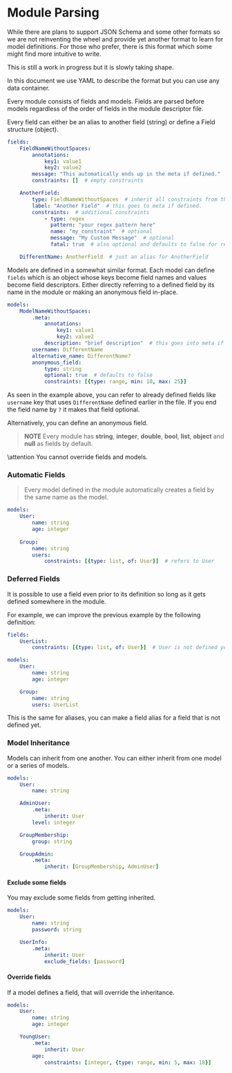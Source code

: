 # Module Parsing

While there are plans to support JSON Schema and some other formats so
we are not reinventing the wheel and provide yet another format to learn
for model definitions. For those who prefer, there is this format which
some might find more intuitive to write.

This is still a work in progress but it is slowly taking shape.

In this document we use YAML to describe the format but you can use any data container.

Every module consists of fields and models. Fields are parsed before models regardless of
the order of fields in the module descriptor file.

Every field can either be an alias to another field (string) or define a Field structure (object).

```yaml
fields:
    FieldNameWithoutSpaces:
        annotations:
            key1: value1
            key2: value2
        message: "This automatically ends up in the meta if defined."
        constraints: []  # empty constraints

    AnotherField:
        type: FieldNameWithoutSpaces  # inherit all constraints from this field.
        label: "Another Field"  # this goes to meta if defined.
        constraints:  # additional constraints
            - type: regex
              pattern: "your regex pattern here"
              name: "my_constraint"  # optional
              message: "My Custom Message"  # optional
              fatal: true  # also optional and defaults to false for regex

    DifferentName: AnotherField  # just an alias for AnotherField
```

Models are defined in a somewhat similar format. Each model can define `fields` which is an object
whose keys become field names and values become field descriptors. Either directly referring to a defined
field by its name in the module or making an anonymous field in-place.

```yaml
models:
    ModelNameWithoutSpaces:
        .meta:
            annotations:
                key1: value1
                key2: value2
            description: "brief description"  # this goes into meta if defined.
        username: DifferentName
        alternative_name: DifferentName?
        anonymous_field:
            type: string
            optional: true  # defaults to false
            constraints: [{type: range, min: 10, max: 25}]
```

As seen in the example above, you can refer to already defined fields like `username` key that uses `DifferentName`
defined earlier in the file. If you end the field name by `?` it makes that field optional.

Alternatively, you can define an anonymous field.

> **NOTE** Every module has **string**, **integer**, **double**, **bool**, **list**, **object** and **null** as fields by default.

\attention You cannot override fields and models.

### Automatic Fields
> Every model defined in the module automatically creates a field by the same name as the model.

```yaml
models:
    User:
        name: string
        age: integer
    
    Group:
        name: string
        users:
            constraints: [{type: list, of: User}]  # refers to User
```

### Deferred Fields

It is possible to use a field even prior to its definition so long as it gets defined somewhere in the module.

For example, we can improve the previous example by the following definition:

```yaml
fields:
    UserList:
        constraints: [{type: list, of: User}]  # User is not defined yet but it will be.

models:
    User:
        name: string
        age: integer

    Group:
        name: string
        users: UserList
```

This is the same for aliases, you can make a field alias for a field that is not defined yet.

### Model Inheritance

Models can inherit from one another. You can either inherit from one model or a series of models.

```yaml
models:
    User:
        name: string

    AdminUser:
        .meta:
            inherit: User
        level: integer

    GroupMembership:
        group: string

    GroupAdmin:
        .meta:
            inherit: [GroupMembership, AdminUser]
```

#### Exclude some fields

You may exclude some fields from getting inherited.

```yaml
models:
    User:
        name: string
        password: string

    UserInfo:
        .meta:
            inherit: User
            exclude_fields: [password]
```

#### Override fields

If a model defines a field, that will override the inheritance.

```yaml
models:
    User:
        name: string
        age: integer

    YoungUser:
        .meta:
            inherit: User
        age:
            constraints: [integer, {type: range, min: 5, max: 18}]
```
